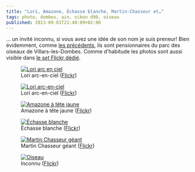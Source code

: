 ```yaml
---
title: "Lori, Amazone, Échasse blanche, Martin-Chasseur et…"
tags: photo, dombes, ain, nikon d90, oiseau
published: 2013-09-01T21:48:09+02:00
---
```


… un invité inconnu, si vous avez une idée de son nom je suis preneur! Bien
évidemment, comme <a href="/post/parc-des-oiseaux">les précédents</a>, ils sont
pensionnaires du parc des oiseaux de Villars-les-Dombes. Comme d'habitude les
photos sont aussi visible dans [le *set* Flickr
dédié](http://www.flickr.com/photos/tigr0u/sets/72157627802960454/).

<figure class="object-center"><a href="/images/lori-arc-en-ciel.jpg"><img
src="/images/660x/lori-arc-en-ciel.jpg" alt="Lori arc en ciel"></a><figcaption>Lori arc-en-ciel (<a href="http://www.flickr.com/photos/tigr0u/9647807914/">Flickr</a>)</figcaption></figure>
<figure class="object-center"><a href="/images/lori-arc-en-ciel-2.jpg"><img
src="/images/660x/lori-arc-en-ciel-2.jpg" alt="Lori arc-en-ciel"></a><figcaption>Lori arc-en-ciel (<a href="http://www.flickr.com/photos/tigr0u/9647802814/">Flickr</a>)</figcaption></figure>
<figure class="object-center"><a href="/images/amazone-a-tete-jaune.jpg"><img
src="/images/660x/amazone-a-tete-jaune.jpg" alt="Amazone à tête jaune"></a><figcaption>Amazone à tête jaune (<a href="http://www.flickr.com/photos/tigr0u/9644595481/">Flickr</a>)</figcaption></figure>
<figure class="object-center"><a href="/images/echasse-blanche.jpg"><img
src="/images/660x/echasse-blanche.jpg" alt="Échasse blanche"></a><figcaption>Échasse blanche (<a href="http://www.flickr.com/photos/tigr0u/9647822384/">Flickr</a>)</figcaption></figure>
<figure class="object-center"><a href="/images/martin-chasseur-geant.jpg"><img
src="/images/660x/martin-chasseur-geant.jpg" alt="Martin Chasseur géant"></a><figcaption>Martin Chasseur géant (<a href="http://www.flickr.com/photos/tigr0u/9644563881/">Flickr</a>)</figcaption></figure>
<figure class="object-center"><a href="/images/oiseau-inconnu.jpg"><img
src="/images/660x/oiseau-inconnu.jpg" alt="Oiseau"></a><figcaption>Inconnu (<a href="http://www.flickr.com/photos/tigr0u/9647815898/">Flickr</a>)</figcaption></figure>
